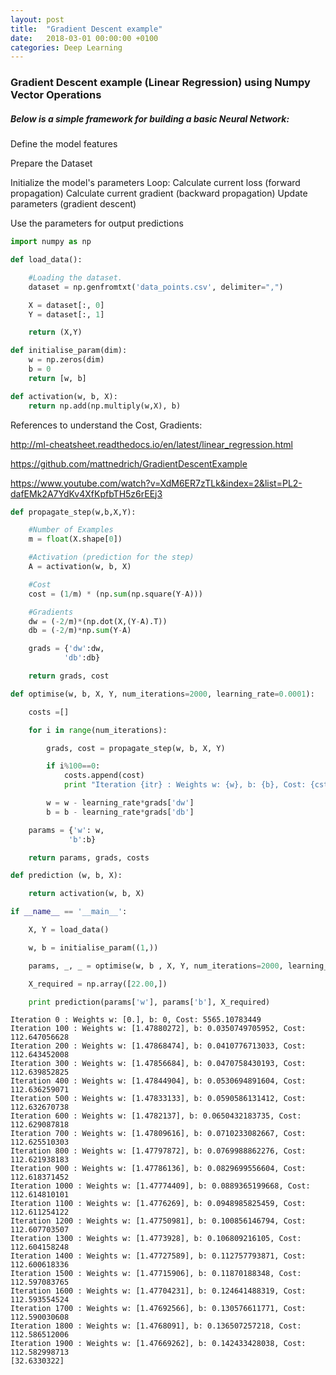 ```yaml
---
layout: post
title:  "Gradient Descent example"
date:   2018-03-01 00:00:00 +0100
categories: Deep Learning
---
```


### Gradient Descent example  (Linear Regression) using Numpy Vector Operations

##### Below is a simple framework for building a basic Neural Network:

Define the model features

Prepare the Dataset

Initialize the model's parameters
Loop:
Calculate current loss (forward propagation)
Calculate current gradient (backward propagation)
Update parameters (gradient descent)

Use the parameters for output predictions


```python
import numpy as np
```


```python
def load_data():

    #Loading the dataset.
    dataset = np.genfromtxt('data_points.csv', delimiter=",")

    X = dataset[:, 0]
    Y = dataset[:, 1]

    return (X,Y)
```


```python
def initialise_param(dim):
    w = np.zeros(dim)
    b = 0
    return [w, b]
```


```python
def activation(w, b, X):
    return np.add(np.multiply(w,X), b)
```

References to understand the Cost, Gradients:

http://ml-cheatsheet.readthedocs.io/en/latest/linear_regression.html

https://github.com/mattnedrich/GradientDescentExample

https://www.youtube.com/watch?v=XdM6ER7zTLk&index=2&list=PL2-dafEMk2A7YdKv4XfKpfbTH5z6rEEj3


```python
def propagate_step(w,b,X,Y):

    #Number of Examples
    m = float(X.shape[0])

    #Activation (prediction for the step)
    A = activation(w, b, X)

    #Cost
    cost = (1/m) * (np.sum(np.square(Y-A)))

    #Gradients
    dw = (-2/m)*(np.dot(X,(Y-A).T))
    db = (-2/m)*np.sum(Y-A)

    grads = {'dw':dw,
            'db':db}

    return grads, cost
```


```python
def optimise(w, b, X, Y, num_iterations=2000, learning_rate=0.0001):

    costs =[]

    for i in range(num_iterations):

        grads, cost = propagate_step(w, b, X, Y)

        if i%100==0:
            costs.append(cost)
            print "Iteration {itr} : Weights w: {w}, b: {b}, Cost: {cst}".format(itr =i, w=w, b=b, cst=cost)

        w = w - learning_rate*grads['dw']
        b = b - learning_rate*grads['db']

    params = {'w': w,
             'b':b}

    return params, grads, costs
```


```python
def prediction (w, b, X):

    return activation(w, b, X)
```


```python
if __name__ == '__main__':

    X, Y = load_data()

    w, b = initialise_param((1,))

    params, _, _ = optimise(w, b , X, Y, num_iterations=2000, learning_rate=0.0001)

    X_required = np.array([22.00,])

    print prediction(params['w'], params['b'], X_required)
```

    Iteration 0 : Weights w: [0.], b: 0, Cost: 5565.10783449
    Iteration 100 : Weights w: [1.47880272], b: 0.0350749705952, Cost: 112.647056628
    Iteration 200 : Weights w: [1.47868474], b: 0.0410776713033, Cost: 112.643452008
    Iteration 300 : Weights w: [1.47856684], b: 0.0470758430193, Cost: 112.639852825
    Iteration 400 : Weights w: [1.47844904], b: 0.0530694891604, Cost: 112.636259071
    Iteration 500 : Weights w: [1.47833133], b: 0.0590586131412, Cost: 112.632670738
    Iteration 600 : Weights w: [1.4782137], b: 0.0650432183735, Cost: 112.629087818
    Iteration 700 : Weights w: [1.47809616], b: 0.0710233082667, Cost: 112.625510303
    Iteration 800 : Weights w: [1.47797872], b: 0.0769988862276, Cost: 112.621938183
    Iteration 900 : Weights w: [1.47786136], b: 0.0829699556604, Cost: 112.618371452
    Iteration 1000 : Weights w: [1.47774409], b: 0.0889365199668, Cost: 112.614810101
    Iteration 1100 : Weights w: [1.4776269], b: 0.0948985825459, Cost: 112.611254122
    Iteration 1200 : Weights w: [1.47750981], b: 0.100856146794, Cost: 112.607703507
    Iteration 1300 : Weights w: [1.4773928], b: 0.106809216105, Cost: 112.604158248
    Iteration 1400 : Weights w: [1.47727589], b: 0.112757793871, Cost: 112.600618336
    Iteration 1500 : Weights w: [1.47715906], b: 0.11870188348, Cost: 112.597083765
    Iteration 1600 : Weights w: [1.47704231], b: 0.124641488319, Cost: 112.593554524
    Iteration 1700 : Weights w: [1.47692566], b: 0.130576611771, Cost: 112.590030608
    Iteration 1800 : Weights w: [1.4768091], b: 0.136507257218, Cost: 112.586512006
    Iteration 1900 : Weights w: [1.47669262], b: 0.142433428038, Cost: 112.582998713
    [32.6330322]
